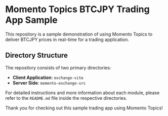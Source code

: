 # Momento Topics BTCJPY Trading App Sample

This repository is a sample demonstration of using Momento Topics to deliver BTCJPY prices in real-time for a trading application.

## Directory Structure

The repository consists of two primary directories:
- **Client Application**: `exchange-vite`
- **Server Side**: `momento-exchange-src`

For detailed instructions and more information about each module, please refer to the `README.md` file inside the respective directories.

Thank you for checking out this sample trading app using Momento Topics!
